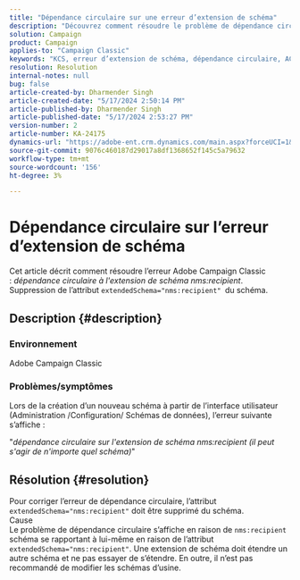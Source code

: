 ```yaml
---
title: "Dépendance circulaire sur une erreur d’extension de schéma"
description: "Découvrez comment résoudre le problème de dépendance circulaire à l’erreur d’extension de schéma dans Adobe Campaign Classic."
solution: Campaign
product: Campaign
applies-to: "Campaign Classic"
keywords: "KCS, erreur d’extension de schéma, dépendance circulaire, ACC, Adobe Campaign Classic"
resolution: Resolution
internal-notes: null
bug: false
article-created-by: Dharmender Singh
article-created-date: "5/17/2024 2:50:14 PM"
article-published-by: Dharmender Singh
article-published-date: "5/17/2024 2:53:27 PM"
version-number: 2
article-number: KA-24175
dynamics-url: "https://adobe-ent.crm.dynamics.com/main.aspx?forceUCI=1&pagetype=entityrecord&etn=knowledgearticle&id=095a0fc3-5c14-ef11-9f89-000d3a37816b"
source-git-commit: 9076c460187d29017a8df1368652f145c5a79632
workflow-type: tm+mt
source-wordcount: '156'
ht-degree: 3%

---
```


# Dépendance circulaire sur l’erreur d’extension de schéma


Cet article décrit comment résoudre l’erreur Adobe Campaign Classic : *dépendance circulaire à l&#39;extension de schéma nms:recipient*. Suppression de l’attribut `extendedSchema="nms:recipient" `du schéma.

## Description {#description}


### Environnement

Adobe Campaign Classic

### Problèmes/symptômes

Lors de la création d’un nouveau schéma à partir de l’interface utilisateur (Administration /Configuration/ Schémas de données), l’erreur suivante s’affiche :

&quot;*dépendance circulaire sur l&#39;extension de schéma nms:recipient (il peut s&#39;agir de n&#39;importe quel schéma)*&quot;


## Résolution {#resolution}


Pour corriger l’erreur de dépendance circulaire, l’attribut `extendedSchema="nms:recipient"` doit être supprimé du schéma.
<br>Cause<br>
Le problème de dépendance circulaire s’affiche en raison de `nms:recipient` schéma se rapportant à lui-même en raison de l’attribut `extendedSchema="nms:recipient"`. Une extension de schéma doit étendre un autre schéma et ne pas essayer de s’étendre. En outre, il n’est pas recommandé de modifier les schémas d’usine.
